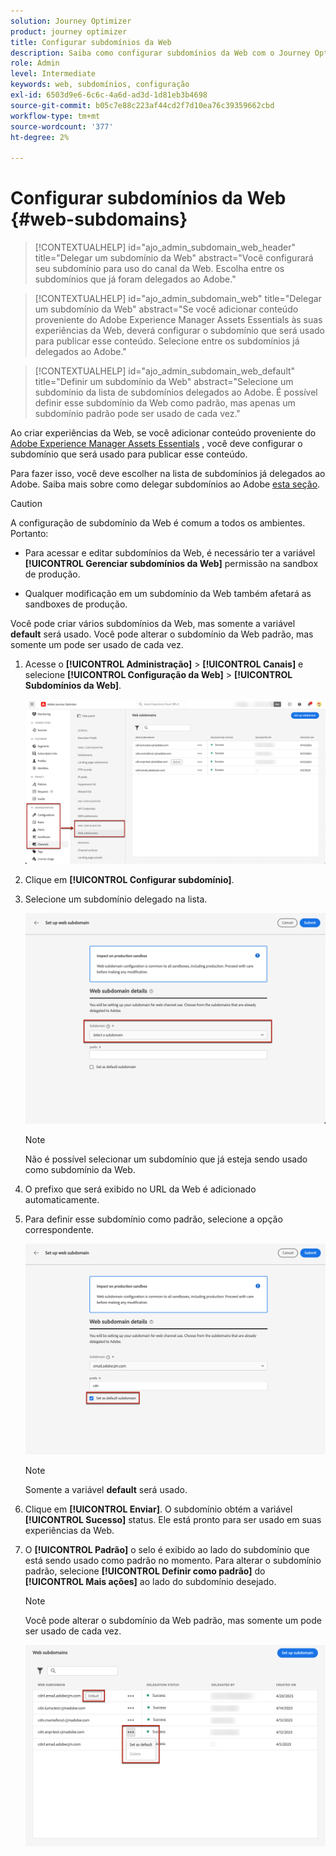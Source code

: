 ```yaml
---
solution: Journey Optimizer
product: journey optimizer
title: Configurar subdomínios da Web
description: Saiba como configurar subdomínios da Web com o Journey Optimizer
role: Admin
level: Intermediate
keywords: web, subdomínios, configuração
exl-id: 6503d9e6-6c6c-4a6d-ad3d-1d81eb3b4698
source-git-commit: b05c7e88c223af44cd2f7d10ea76c39359662cbd
workflow-type: tm+mt
source-wordcount: '377'
ht-degree: 2%

---
```


# Configurar subdomínios da Web {#web-subdomains}

>[!CONTEXTUALHELP]
>id="ajo_admin_subdomain_web_header"
>title="Delegar um subdomínio da Web"
>abstract="Você configurará seu subdomínio para uso do canal da Web. Escolha entre os subdomínios que já foram delegados ao Adobe."

>[!CONTEXTUALHELP]
>id="ajo_admin_subdomain_web"
>title="Delegar um subdomínio da Web"
>abstract="Se você adicionar conteúdo proveniente do Adobe Experience Manager Assets Essentials às suas experiências da Web, deverá configurar o subdomínio que será usado para publicar esse conteúdo. Selecione entre os subdomínios já delegados ao Adobe."

>[!CONTEXTUALHELP]
>id="ajo_admin_subdomain_web_default"
>title="Definir um subdomínio da Web"
>abstract="Selecione um subdomínio da lista de subdomínios delegados ao Adobe. É possível definir esse subdomínio da Web como padrão, mas apenas um subdomínio padrão pode ser usado de cada vez."

Ao criar experiências da Web, se você adicionar conteúdo proveniente do [Adobe Experience Manager Assets Essentials](../email/assets-essentials.md) , você deve configurar o subdomínio que será usado para publicar esse conteúdo.

Para fazer isso, você deve escolher na lista de subdomínios já delegados ao Adobe. Saiba mais sobre como delegar subdomínios ao Adobe [esta seção](../configuration/delegate-subdomain.md).

>[!CAUTION]
>
>A configuração de subdomínio da Web é comum a todos os ambientes. Portanto:
>
>* Para acessar e editar subdomínios da Web, é necessário ter a variável **[!UICONTROL Gerenciar subdomínios da Web]** permissão na sandbox de produção.
>
> * Qualquer modificação em um subdomínio da Web também afetará as sandboxes de produção.


Você pode criar vários subdomínios da Web, mas somente a variável **default** será usado. Você pode alterar o subdomínio da Web padrão, mas somente um pode ser usado de cada vez.

1. Acesse o **[!UICONTROL Administração]** > **[!UICONTROL Canais]** e selecione **[!UICONTROL Configuração da Web]** > **[!UICONTROL Subdomínios da Web]**.

   ![](assets/web-access-subdomains.png)

1. Clique em **[!UICONTROL Configurar subdomínio]**.

1. Selecione um subdomínio delegado na lista.

   ![](assets/web-subdomain-details.png)

   >[!NOTE]
   >
   >Não é possível selecionar um subdomínio que já esteja sendo usado como subdomínio da Web.

1. O prefixo que será exibido no URL da Web é adicionado automaticamente.

1. Para definir esse subdomínio como padrão, selecione a opção correspondente.

   ![](assets/web-subdomain-details-default.png)

   >[!NOTE]
   >
   >Somente a variável **default** será usado.

1. Clique em **[!UICONTROL Enviar]**. O subdomínio obtém a variável **[!UICONTROL Sucesso]** status. Ele está pronto para ser usado em suas experiências da Web.

1. O **[!UICONTROL Padrão]** o selo é exibido ao lado do subdomínio que está sendo usado como padrão no momento. Para alterar o subdomínio padrão, selecione **[!UICONTROL Definir como padrão]** do **[!UICONTROL Mais ações]** ao lado do subdomínio desejado.

   >[!NOTE]
   >
   >Você pode alterar o subdomínio da Web padrão, mas somente um pode ser usado de cada vez.

   ![](assets/web-subdomain-default.png)

   <!--Only a subdomain with the **[!UICONTROL Success]** status can be set as default.

    You can only delete a **[!UICONTROL Failed]** subdomain to clean up the list. To do so, select **[!UICONTROL Delete]** from the **[!UICONTROL More actions]** button next to the desired subdomain.

    You cannot delete a subdomain with the **[!UICONTROL Processing]** status.-->
